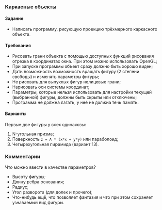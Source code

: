 ### Каркасные объекты
#### Задание
* Написать программу, рисующую проекцию трёхмерного каркасного объекта.

#### Требования
* Рисовать грани объекта с помощью доступных функций рисования отрезка в координатах окна. При этом можно использовать OpenGL;
* При запуске программы объект сразу должно быть хорошо виден;
* Дать возможность возможность вращать фигуру (2 степени свободы) и изменять параметры фигуры;
* Не рисовать для выпуклых фигур нелицевые грани;
* Нарисовать оси системы координат;
* Параметры, которые нельзя использовать для настройки текущей (выбранной) фигуры, должны быть скрыты или отключены;
* Программа не должна лагать, у неё не должна течь память.

#### Варианты
Первые две фигуры у всех одинаковы:

1. N-угольная призма;
2. Поверхность `z = A * (x*x + y*y)` или параболоид;
3. Четырехугольная пирамида (вариант 13).

### Комментарии
Что можно ввести в качестве параметров?

* Высоту фигуры;
* Длину ребра основания;
* Радиус;
* Угол разворота (для долек и прочего);
* Что-нибудь ещё, что позволяет фантазия и что при этом сохраняет узнаваемый вид фигуры.